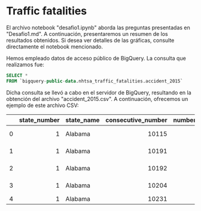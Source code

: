 # Traffic fatalities

El archivo notebook "desafio1.ipynb" aborda las preguntas presentadas en "Desafio1.md". A continuación, presentaremos un resumen de los resultados obtenidos. Si desea ver detalles de las gráficas, consulte directamente el notebook mencionado.

Hemos empleado datos de acceso público de BigQuery. La consulta que realizamos fue:

```sql
SELECT * 
FROM `bigquery-public-data.nhtsa_traffic_fatalities.accident_2015`
```

Dicha consulta se llevó a cabo en el servidor de BigQuery, resultando en la obtención del archivo "accident_2015.csv". A continuación, ofrecemos un ejemplo de este archivo CSV:

|    |   state_number | state_name   |   consecutive_number |   number_of_vehicle_forms_submitted_all |   number_of_motor_vehicles_in_transport_mvit |   number_of_parked_working_vehicles |   number_of_forms_submitted_for_persons_not_in_motor_vehicles |   number_of_forms_submitted_for_persons_in_motor_vehicles |   number_of_persons_in_motor_vehicles_in_transport_mvit |   number_of_persons_not_in_motor_vehicles_in_transport_mvit |   county |   city |   day_of_crash |   day_name |   month_of_crash | month_of_crash_name   |   year_of_crash |   day_of_week | day_of_week_name   |   hour_of_crash | hour_of_crash_name   |   minute_of_crash |   minute_of_crash_name |   national_highway_system | national_highway_system_name   |   route_signing | route_signing_name   | trafficway_identifier   |   trafficway_identifier_2 |   land_use | land_use_name   |   functional_system | functional_system_name   |   ownership | ownership_name       |   milepoint |   milepoint_name |   latitude |   latitude_name |   longitude |   longitude_name |   special_jurisdiction | special_jurisdiction_name   |   first_harmful_event | first_harmful_event_name   |   manner_of_collision | manner_of_collision_name                        |   relation_to_junction_within_interchange_area | relation_to_junction_within_interchange_area_name   |   relation_to_junction_specific_location | relation_to_junction_specific_location_name   |   type_of_intersection | type_of_intersection_name   |   work_zone |   work_zone_name |   relation_to_trafficway | relation_to_trafficway_name   |   light_condition | light_condition_name   |   atmospheric_conditions_1 | atmospheric_conditions_1_name   |   atmospheric_conditions_2 | atmospheric_conditions_2_name        |   atmospheric_conditions | atmospheric_conditions_name   |   school_bus_related | school_bus_related_name   |   rail_grade_crossing_identifier | rail_grade_crossing_identifier_name   |   hour_of_notification | hour_of_notification_name   |   minute_of_notification | minute_of_notification_name   |   hour_of_arrival_at_scene | hour_of_arrival_at_scene_name   |   minute_of_arrival_at_scene |   minute_of_arrival_at_scene_name |   hour_of_ems_arrival_at_hospital | hour_of_ems_arrival_at_hospital_name   |   minute_of_ems_arrival_at_hospital | minute_of_ems_arrival_at_hospital_name   |   related_factors_crash_level_1 |   related_factors_crash_level_1_name |   related_factors_crash_level_2 |   related_factors_crash_level_2_name |   related_factors_crash_level_3 |   related_factors_crash_level_3_name |   number_of_fatalities |   number_of_drunk_drivers | timestamp_of_crash      |
|---:|---------------:|:-------------|---------------------:|----------------------------------------:|---------------------------------------------:|------------------------------------:|--------------------------------------------------------------:|----------------------------------------------------------:|--------------------------------------------------------:|------------------------------------------------------------:|---------:|-------:|---------------:|-----------:|-----------------:|:----------------------|----------------:|--------------:|:-------------------|----------------:|:---------------------|------------------:|-----------------------:|--------------------------:|:-------------------------------|----------------:|:---------------------|:------------------------|--------------------------:|-----------:|:----------------|--------------------:|:-------------------------|------------:|:---------------------|------------:|-----------------:|-----------:|----------------:|------------:|-----------------:|-----------------------:|:----------------------------|----------------------:|:---------------------------|----------------------:|:------------------------------------------------|-----------------------------------------------:|:----------------------------------------------------|-----------------------------------------:|:----------------------------------------------|-----------------------:|:----------------------------|------------:|-----------------:|-------------------------:|:------------------------------|------------------:|:-----------------------|---------------------------:|:--------------------------------|---------------------------:|:-------------------------------------|-------------------------:|:------------------------------|---------------------:|:--------------------------|---------------------------------:|:--------------------------------------|-----------------------:|:----------------------------|-------------------------:|:------------------------------|---------------------------:|:--------------------------------|-----------------------------:|----------------------------------:|----------------------------------:|:---------------------------------------|------------------------------------:|:-----------------------------------------|--------------------------------:|-------------------------------------:|--------------------------------:|-------------------------------------:|--------------------------------:|-------------------------------------:|-----------------------:|--------------------------:|:------------------------|
|  0 |              1 | Alabama      |                10115 |                                       1 |                                            1 |                                   0 |                                                             0 |                                                         1 |                                                       1 |                                                           0 |      127 |      0 |             27 |         27 |                3 | March                 |            2015 |             6 | Friday             |              23 | 11:00pm-11:59pm      |                28 |                     28 |                         1 | This section IS ON the NHS     |               1 | Interstate           | I-22                    |                       nan |          1 | Rural           |                   1 | Interstate               |           1 | State Highway Agency |         489 |              489 |    33.9006 |         33.9006 |    -87.4694 |         -87.4694 |                      0 | No Special Jurisdiction     |                     1 | Rollover/Overturn          |                     0 | Not a Collision with Motor Vehicle In-Transport |                                              0 | No                                                  |                                        1 | Non-Junction                                  |                      1 | Not an Intersection         |           0 |              nan |                        1 | On Roadway                    |                 2 | Dark - Not Lighted     |                         10 | Cloudy                          |                          0 | No Additional Atmospheric Conditions |                       10 | Cloudy                        |                    0 | No                        |                          0000000 | Not Applicable                        |                     99 | Unknown                     |                       99 | Unknown                       |                         23 | 11:00pm-11:59pm                 |                           56 |                                56 |                                99 | Unknown                                |                                  99 | Unknown EMS Hospital Arrival Time        |                               0 |                                  nan |                               0 |                                  nan |                               0 |                                  nan |                      1 |                         0 | 2015-03-27 23:28:00 UTC |
|  1 |              1 | Alabama      |                10191 |                                       1 |                                            1 |                                   0 |                                                             0 |                                                         2 |                                                       2 |                                                           0 |       53 |      0 |             25 |         25 |                4 | April                 |            2015 |             7 | Saturday           |               4 | 4:00am-4:59am        |                20 |                     20 |                         1 | This section IS ON the NHS     |               1 | Interstate           | I-65                    |                       nan |          1 | Rural           |                   1 | Interstate               |           1 | State Highway Agency |         680 |              680 |    31.1961 |         31.1961 |    -87.3203 |         -87.3203 |                      0 | No Special Jurisdiction     |                     1 | Rollover/Overturn          |                     0 | Not a Collision with Motor Vehicle In-Transport |                                              0 | No                                                  |                                        1 | Non-Junction                                  |                      1 | Not an Intersection         |           0 |              nan |                        3 | On Median                     |                 2 | Dark - Not Lighted     |                          2 | Rain                            |                          0 | No Additional Atmospheric Conditions |                        2 | Rain                          |                    0 | No                        |                          0000000 | Not Applicable                        |                      4 | 4:00am-4:59am               |                       50 | 50                            |                          4 | 4:00am-4:59am                   |                           53 |                                53 |                                99 | Unknown                                |                                  99 | Unknown EMS Hospital Arrival Time        |                               0 |                                  nan |                               0 |                                  nan |                               0 |                                  nan |                      1 |                         1 | 2015-04-25 04:20:00 UTC |
|  2 |              1 | Alabama      |                10192 |                                       1 |                                            1 |                                   0 |                                                             0 |                                                         1 |                                                       1 |                                                           0 |      101 |   2130 |             28 |         28 |                4 | April                 |            2015 |             3 | Tuesday            |               8 | 8:00am-8:59am        |                11 |                     11 |                         1 | This section IS ON the NHS     |               1 | Interstate           | I-85                    |                       nan |          2 | Urban           |                   1 | Interstate               |           1 | State Highway Agency |         110 |              110 |    32.367  |         32.367  |    -86.1433 |         -86.1433 |                      0 | No Special Jurisdiction     |                     1 | Rollover/Overturn          |                     0 | Not a Collision with Motor Vehicle In-Transport |                                              0 | No                                                  |                                        1 | Non-Junction                                  |                      1 | Not an Intersection         |           0 |              nan |                        3 | On Median                     |                 1 | Daylight               |                          1 | Clear                           |                          0 | No Additional Atmospheric Conditions |                        1 | Clear                         |                    0 | No                        |                          0000000 | Not Applicable                        |                     99 | Unknown                     |                       99 | Unknown                       |                          8 | 8:00am-8:59am                   |                           15 |                                15 |                                88 | Not Applicable (Not Transported)       |                                  88 | Not Applicable (Not Transported)         |                               0 |                                  nan |                               0 |                                  nan |                               0 |                                  nan |                      1 |                         0 | 2015-04-28 08:11:00 UTC |
|  3 |              1 | Alabama      |                10204 |                                       1 |                                            1 |                                   0 |                                                             0 |                                                         3 |                                                       3 |                                                           0 |       53 |      0 |              1 |          1 |                5 | May                   |            2015 |             6 | Friday             |              18 | 6:00pm-6:59pm        |                15 |                     15 |                         1 | This section IS ON the NHS     |               1 | Interstate           | I-65                    |                       nan |          1 | Rural           |                   1 | Interstate               |           1 | State Highway Agency |         639 |              639 |    31.1433 |         31.1433 |    -87.4097 |         -87.4097 |                      0 | No Special Jurisdiction     |                     1 | Rollover/Overturn          |                     0 | Not a Collision with Motor Vehicle In-Transport |                                              1 | Yes                                                 |                                       19 | Other location within Interchange Area        |                      1 | Not an Intersection         |           0 |              nan |                        3 | On Median                     |                 2 | Dark - Not Lighted     |                          1 | Clear                           |                          0 | No Additional Atmospheric Conditions |                        1 | Clear                         |                    0 | No                        |                          0000000 | Not Applicable                        |                     18 | 6:00pm-6:59pm               |                       34 | 34                            |                         18 | 6:00pm-6:59pm                   |                           45 |                                45 |                                99 | Unknown                                |                                  99 | Unknown EMS Hospital Arrival Time        |                               0 |                                  nan |                               0 |                                  nan |                               0 |                                  nan |                      1 |                         0 | 2015-05-01 18:15:00 UTC |
|  4 |              1 | Alabama      |                10231 |   
